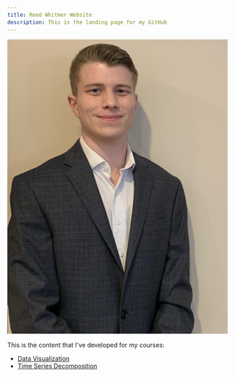 ```yaml
---
title: Reed Whitmer Website
description: This is the landing page for my GitHub
---
```


![My Picture](/pics/ReedWhitmerLinkedin.png)






This is the content that I've developed for my courses:






- [Data Visualization](/DataVisualization/index.md)
- [Time Series Decomposition](/TimeSeriesDecomposition/index.md)

